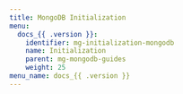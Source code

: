 ```yaml
---
title: MongoDB Initialization
menu:
  docs_{{ .version }}:
    identifier: mg-initialization-mongodb
    name: Initialization
    parent: mg-mongodb-guides
    weight: 25
menu_name: docs_{{ .version }}
---
```

